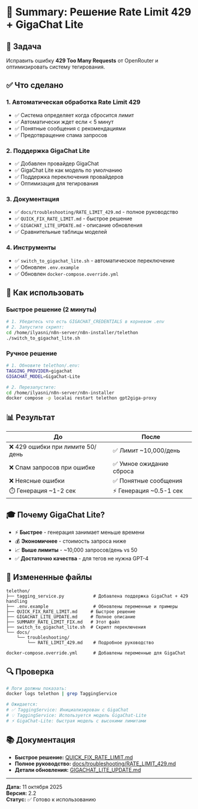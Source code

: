 # 📝 Summary: Решение Rate Limit 429 + GigaChat Lite

## 🎯 Задача
Исправить ошибку **429 Too Many Requests** от OpenRouter и оптимизировать систему тегирования.

## ✅ Что сделано

### 1. Автоматическая обработка Rate Limit 429
- ✅ Система определяет когда сбросится лимит
- ✅ Автоматически ждет если < 5 минут
- ✅ Понятные сообщения с рекомендациями
- ✅ Предотвращение спама запросов

### 2. Поддержка GigaChat Lite
- ✅ Добавлен провайдер GigaChat
- ✅ GigaChat Lite как модель по умолчанию
- ✅ Поддержка переключения провайдеров
- ✅ Оптимизация для тегирования

### 3. Документация
- ✅ `docs/troubleshooting/RATE_LIMIT_429.md` - полное руководство
- ✅ `QUICK_FIX_RATE_LIMIT.md` - быстрое решение
- ✅ `GIGACHAT_LITE_UPDATE.md` - описание обновления
- ✅ Сравнительные таблицы моделей

### 4. Инструменты
- ✅ `switch_to_gigachat_lite.sh` - автоматическое переключение
- ✅ Обновлен `.env.example`
- ✅ Обновлен `docker-compose.override.yml`

## 🚀 Как использовать

### Быстрое решение (2 минуты)

```bash
# 1. Убедитесь что есть GIGACHAT_CREDENTIALS в корневом .env
# 2. Запустите скрипт:
cd /home/ilyasni/n8n-server/n8n-installer/telethon
./switch_to_gigachat_lite.sh
```

### Ручное решение

```bash
# 1. Обновите telethon/.env:
TAGGING_PROVIDER=gigachat
GIGACHAT_MODEL=GigaChat-Lite

# 2. Перезапустите:
cd /home/ilyasni/n8n-server/n8n-installer
docker compose -p localai restart telethon gpt2giga-proxy
```

## 📊 Результат

| До | После |
|----|-------|
| ❌ 429 ошибки при лимите 50/день | ✅ Лимит ~10,000/день |
| ❌ Спам запросов при ошибке | ✅ Умное ожидание сброса |
| ❌ Неясные ошибки | ✅ Понятные сообщения |
| ⏱️ Генерация ~1-2 сек | ⚡ Генерация ~0.5-1 сек |

## 🎓 Почему GigaChat Lite?

- ⚡ **Быстрее** - генерация занимает меньше времени
- 💰 **Экономичнее** - стоимость запроса ниже
- 📈 **Выше лимиты** - ~10,000 запросов/день vs 50
- ✅ **Достаточно качества** - для тегов не нужна GPT-4

## 📁 Измененные файлы

```
telethon/
├── tagging_service.py           # Добавлена поддержка GigaChat + 429 handling
├── .env.example                 # Обновлены переменные и примеры
├── QUICK_FIX_RATE_LIMIT.md     # Быстрое решение
├── GIGACHAT_LITE_UPDATE.md     # Полное описание
├── SUMMARY_RATE_LIMIT_FIX.md   # Этот файл
├── switch_to_gigachat_lite.sh  # Скрипт переключения
└── docs/
    └── troubleshooting/
        └── RATE_LIMIT_429.md    # Подробное руководство

docker-compose.override.yml      # Добавлены переменные для GigaChat
```

## 🔍 Проверка

```bash
# Логи должны показать:
docker logs telethon | grep TaggingService

# Ожидается:
# ✅ TaggingService: Инициализирован с GigaChat
# 💡 TaggingService: Используется модель GigaChat-Lite
# ⚡ GigaChat-Lite: быстрая модель с высокими лимитами
```

## 📚 Документация

- **Быстрое решение:** [QUICK_FIX_RATE_LIMIT.md](QUICK_FIX_RATE_LIMIT.md)
- **Полное руководство:** [docs/troubleshooting/RATE_LIMIT_429.md](docs/troubleshooting/RATE_LIMIT_429.md)
- **Детали обновления:** [GIGACHAT_LITE_UPDATE.md](GIGACHAT_LITE_UPDATE.md)

---

**Дата:** 11 октября 2025  
**Версия:** 2.2  
**Статус:** ✅ Готово к использованию

